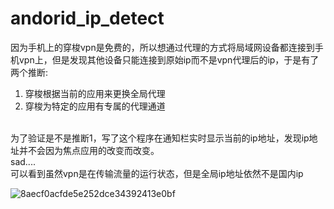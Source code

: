 # andorid_ip_detect
因为手机上的穿梭vpn是免费的，所以想通过代理的方式将局域网设备都连接到手机vpn上，但是发现其他设备只能连接到原始ip而不是vpn代理后的ip，于是有了两个推断:<br>
1. 穿梭根据当前的应用来更换全局代理
2. 穿梭为特定的应用有专属的代理通道
<br>
为了验证是不是推断1，写了这个程序在通知栏实时显示当前的ip地址，发现ip地址并不会因为焦点应用的改变而改变。<br>
sad....<br>
可以看到虽然vpn是在传输流量的运行状态，但是全局ip地址依然不是国内ip<br>

![8aecf0acfde5e252dce34392413e0bf](https://github.com/nitpicker55555/andorid_ip_detect/assets/91596298/d33a5de0-295b-4dd5-ab8c-c1aa063aec46)
